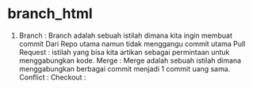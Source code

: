 # branch_html

1.	Branch   : Branch adalah sebuah istilah dimana kita ingin membuat commit Dari Repo utama namun tidak menggangu commit utama
Pull Request : istilah yang bisa kita artikan sebagai permintaan untuk menggabungkan kode.
Merge        : Merge adalah sebuah istilah dimana menggabungkan berbagai commit menjadi 1 commit uang sama.
Conflict     :
Checkout     :
